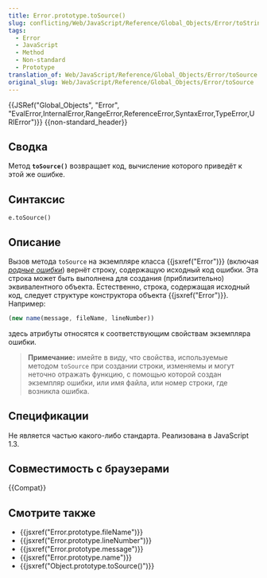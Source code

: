 ```yaml
---
title: Error.prototype.toSource()
slug: conflicting/Web/JavaScript/Reference/Global_Objects/Error/toString
tags:
  - Error
  - JavaScript
  - Method
  - Non-standard
  - Prototype
translation_of: Web/JavaScript/Reference/Global_Objects/Error/toSource
original_slug: Web/JavaScript/Reference/Global_Objects/Error/toSource
---
```


{{JSRef("Global_Objects", "Error", "EvalError,InternalError,RangeError,ReferenceError,SyntaxError,TypeError,URIError")}} {{non-standard_header}}

## Сводка

Метод **`toSource()`** возвращает код, вычисление которого приведёт к этой же ошибке.

## Синтаксис

```
e.toSource()
```

## Описание

Вызов метода `toSource` на экземпляре класса {{jsxref("Error")}} (включая _[родные ошибки](/ru/docs/Web/JavaScript/Reference/Global_Objects/Error#Error_types)_) вернёт строку, содержащую исходный код ошибки. Эта строка может быть выполнена для создания (приблизительно) эквивалентного объекта. Естественно, строка, содержащая исходный код, следует структуре конструктора объекта {{jsxref("Error")}}. Например:

```js
(new name(message, fileName, lineNumber))
```

здесь атрибуты относятся к соответствующим свойствам экземпляра ошибки.

> **Примечание:** имейте в виду, что свойства, используемые методом `toSource` при создании строки, изменяемы и могут неточно отражать функцию, с помощью которой создан экземпляр ошибки, или имя файла, или номер строки, где возникла ошибка.

## Спецификации

Не является частью какого-либо стандарта. Реализована в JavaScript 1.3.

## Совместимость с браузерами

{{Compat}}

## Смотрите также

- {{jsxref("Error.prototype.fileName")}}
- {{jsxref("Error.prototype.lineNumber")}}
- {{jsxref("Error.prototype.message")}}
- {{jsxref("Error.prototype.name")}}
- {{jsxref("Object.prototype.toSource()")}}
